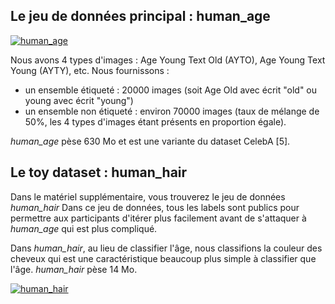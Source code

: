 ## Le jeu de données principal : human_age

[![human_age](https://github.com/EffiSciencesResearch/challenge_data_ens_2023/blob/main/assets/human_age.png?raw=true)](https://www.effisciences.org/)


Nous avons 4 types d'images : Age Young Text Old (AYTO), Age Young Text Young (AYTY), etc. Nous fournissons :
- un ensemble étiqueté : 20000 images (soit Age Old avec écrit "old" ou young avec écrit "young")
- un ensemble non étiqueté : environ 70000 images (taux de mélange de 50%, les 4 types d'images étant présents en proportion égale). 

*human_age* pèse 630 Mo et est une variante du dataset CelebA [5].

## Le toy dataset : human_hair

Dans le matériel supplémentaire, vous trouverez le jeu de données *human_hair* Dans ce jeu de données, tous les labels sont publics pour permettre aux participants d'itérer plus facilement avant de s'attaquer à *human_age* qui est plus compliqué.

Dans *human_hair*, au lieu de classifier l'âge, nous classifions la couleur des cheveux qui est une caractéristique beaucoup plus simple à classifier que l'âge.
*human_hair* pèse 14 Mo.


[![human_hair](https://github.com/EffiSciencesResearch/challenge_data_ens_2023/blob/main/assets/human_hair.png?raw=true)](https://www.effisciences.org/)

